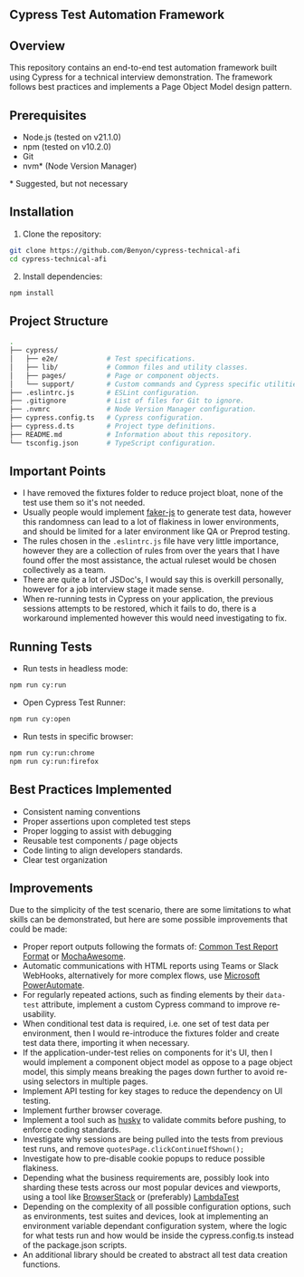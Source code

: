 ## Cypress Test Automation Framework

## Overview

This repository contains an end-to-end test automation framework built using Cypress for a technical interview demonstration. The framework follows best practices and implements a Page Object Model design pattern.

## Prerequisites

- Node.js (tested on v21.1.0)
- npm (tested on v10.2.0)
- Git
- nvm* (Node Version Manager)

\* Suggested, but not necessary

## Installation

1. Clone the repository:
```bash
git clone https://github.com/Benyon/cypress-technical-afi
cd cypress-technical-afi
```

2. Install dependencies:
```bash
npm install
```

## Project Structure

```bash (nicer colours)
.
├── cypress/  
│   ├── e2e/            # Test specifications.
│   ├── lib/            # Common files and utility classes.
│   ├── pages/          # Page or component objects.
│   └── support/        # Custom commands and Cypress specific utilities
├── .eslintrc.js        # ESLint configuration.
├── .gitignore          # List of files for Git to ignore.
├── .nvmrc              # Node Version Manager configuration.
├── cypress.config.ts   # Cypress configuration.
├── cypress.d.ts        # Project type definitions.
├── README.md           # Information about this repository. 
└── tsconfig.json       # TypeScript configuration.
```

## Important Points

- I have removed the fixtures folder to reduce project bloat, none of the test use them so it's not needed.
- Usually people would implement [faker-js](https://fakerjs.dev/) to generate test data, however this randomness can lead to a lot of flakiness in lower environments, and should be limited for a later environment like QA or Preprod testing.
- The rules chosen in the `.eslintrc.js` file have very little importance, however they are a collection of rules from over the years that I have found offer the most assistance, the actual ruleset would be chosen collectively as a team.
- There are quite a lot of JSDoc's, I would say this is overkill personally, however for a job interview stage it made sense.
- When re-running tests in Cypress on your application, the previous sessions attempts to be restored, which it fails to do, there is a workaround implemented however this would need investigating to fix.

## Running Tests

- Run tests in headless mode:
```bash
npm run cy:run
```

- Open Cypress Test Runner:
```bash
npm run cy:open
```

- Run tests in specific browser:
```bash
npm run cy:run:chrome
npm run cy:run:firefox
```
## Best Practices Implemented

- Consistent naming conventions
- Proper assertions upon completed test steps
- Proper logging to assist with debugging
- Reusable test components / page objects
- Code linting to align developers standards.
- Clear test organization

## Improvements

Due to the simplicity of the test scenario, there are some limitations to what skills can be demonstrated, but here are some possible improvements that could be made:

- Proper report outputs following the formats of: [Common Test Report Format](https://ctrf.io/) or [MochaAwesome](https://www.npmjs.com/package/mochawesome).
- Automatic communications with HTML reports using Teams or Slack WebHooks, alternatively for more complex flows, use [Microsoft PowerAutomate](https://www.microsoft.com/en-gb/power-platform/products/power-automate).
- For regularly repeated actions, such as finding elements by their `data-test` attribute, implement a custom Cypress command to improve re-usability. 
- When conditional test data is required, i.e. one set of test data per environment, then I would re-introduce the fixtures folder and create test data there, importing it when necessary.
- If the application-under-test relies on components for it's UI, then I would implement a component object model as oppose to a page object model, this simply means breaking the pages down further to avoid re-using selectors in multiple pages.
- Implement API testing for key stages to reduce the dependency on UI testing.
- Implement further browser coverage.
- Implement a tool such as [husky](https://www.npmjs.com/package/husky) to validate commits before pushing, to enforce coding standards.
- Investigate why sessions are being pulled into the tests from previous test runs, and remove `quotesPage.clickContinueIfShown();`
- Investigate how to pre-disable cookie popups to reduce possible flakiness.
- Depending what the business requirements are, possibly look into sharding these tests across our most popular devices and viewports, using a tool like [BrowserStack](https://www.browserstack.com/) or (preferably) [LambdaTest](https://www.lambdatest.com/)
- Depending on the complexity of all possible configuration options, such as environments, test suites and devices, look at implementing an environment variable dependant configuration system, where the logic for what tests run and how would be inside the cypress.config.ts instead of the package.json scripts.
- An additional library should be created to abstract all test data creation functions.